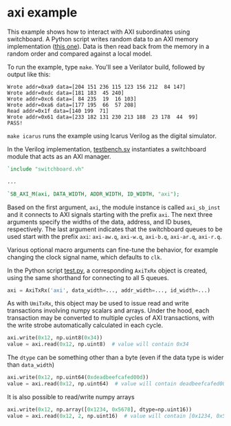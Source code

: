 # axi example

This example shows how to interact with AXI subordinates using switchboard.  A Python script writes random data to an AXI memory implementation ([this one](https://github.com/alexforencich/verilog-axi/blob/master/rtl/axi_ram.v)).  Data is then read back from the memory in a random order and compared against a local model.

To run the example, type `make`.  You'll see a Verilator build, followed by output like this:

```text
Wrote addr=0xa9 data=[204 151 236 115 123 156 212  84 147]
Wrote addr=0xdc data=[181 183  45 240]
Wrote addr=0xc6 data=[ 84 235  19  16 103]
Wrote addr=0xa6 data=[177 195  66  57 208]
Read addr=0x1f data=[140 199  71]
Wrote addr=0x61 data=[233 182 131 230 213 188  23 178  44  99]
PASS!
```

`make icarus` runs the example using Icarus Verilog as the digital simulator.

In the Verilog implementation, [testbench.sv](testbench.sv) instantiates a switchboard module that acts as an AXI manager.

```verilog
`include "switchboard.vh"

...

`SB_AXI_M(axi, DATA_WIDTH, ADDR_WIDTH, ID_WIDTH, "axi");
```

Based on the first argument, `axi`, the module instance is called `axi_sb_inst` and it connects to AXI signals starting with the prefix `axi`.  The next three arguments specify the widths of the data, address, and ID buses, respectively.  The last argument indicates that the switchboard queues to be used start with the prefix `axi`: `axi-aw.q`, `axi-w.q`, `axi-b.q`, `axi-ar.q`, `axi-r.q`.

Various optional macro arguments can fine-tune the behavior, for example changing the clock signal name, which defaults to `clk`.

In the Python script [test.py](test.py), a corresponding `AxiTxRx` object is created, using the same shorthand for connecting to all 5 queues.

```python
axi = AxiTxRx('axi', data_width=..., addr_width=..., id_width=...)
```

As with `UmiTxRx`, this object may be used to issue read and write transactions involving numpy scalars and arrays.  Under the hood, each transaction may be converted to multiple cycles of AXI transactions, with the write strobe automatically calculated in each cycle.

```python
axi.write(0x12, np.uint8(0x34))
value = axi.read(0x12, np.uint8)  # value will contain 0x34
```

The `dtype` can be something other than a byte (even if the data type is wider than `data_width`)

```python
axi.write(0x12, np.uint64(0xdeadbeefcafed00d))
value = axi.read(0x12, np.uint64)  # value will contain deadbeefcafed00d
```

It is also possible to read/write numpy arrays

```python
axi.write(0x12, np.array([0x1234, 0x5678], dtype=np.uint16))
value = axi.read(0x12, 2, np.uint16)  # value will contain [0x1234, 0x5678]
```
